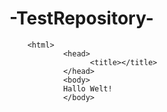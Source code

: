 # -TestRepository-

<!DOCTYPE html> 
        <html>
                <head> 
                      <title></title>
                </head> 
                <body> 
                Hallo Welt! 
                </body>
</html>
